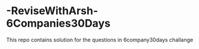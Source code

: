 # -ReviseWithArsh-6Companies30Days
This repo contains solution for the questions in 6company30days challange
